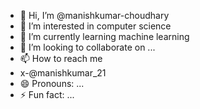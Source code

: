 - 👋 Hi, I’m @manishkumar-choudhary
- 👀 I’m interested in computer science
- 🌱 I’m currently learning machine learning
- 💞️ I’m looking to collaborate on ...
- 📫 How to reach me
- x-@manishkumar_21
- 😄 Pronouns: ...
- ⚡ Fun fact: ...

<!---
manishkumar-choudhary/manishkumar-choudhary is a ✨ special ✨ repository because its `README.md` (this file) appears on your GitHub profile.
You can click the Preview link to take a look at your changes.
--->
